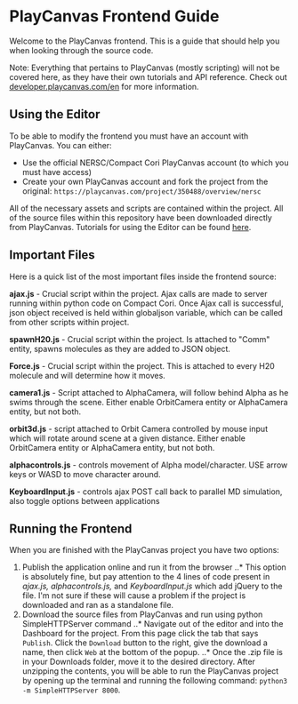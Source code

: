 # PlayCanvas Frontend Guide
Welcome to the PlayCanvas frontend. This is a guide that should help you when looking through the source code.

Note: Everything that pertains to PlayCanvas (mostly scripting) will not be covered here, as they have their own
tutorials and API reference. Check out [developer.playcanvas.com/en](developer.playcanvas.com/en) for more information.

## Using the Editor
To be able to modify the frontend you must have an account with PlayCanvas. You can either:
- Use the official NERSC/Compact Cori PlayCanvas account (to which you must have access)
- Create your own PlayCanvas account and fork the project from the original: `https://playcanvas.com/project/350488/overview/nersc`

All of the necessary assets and scripts are contained within the project. All of the source files within this repository have been downloaded directly from PlayCanvas. Tutorials for using the Editor can be found [here](http://developer.playcanvas.com/en/user-manual/designer/).

## Important Files
Here is a quick list of the most important files inside the frontend source:

**ajax.js** - Crucial script within the project. Ajax calls are made to server running within python code on Compact Cori. Once Ajax call is successful, json object received is held within globaljson variable, which can be called from other scripts within project.

**spawnH20.js** - Crucial script within the project. Is attached to "Comm" entity, spawns molecules as they are added to JSON object.

**Force.js** - Crucial script within the project. This is attached to every H20 molecule and will determine how it moves.

**camera1.js** - Script attached to AlphaCamera, will follow behind Alpha as he swims through the scene. Either enable OrbitCamera entity or AlphaCamera entity, but not both.

**orbit3d.js** - script attached to Orbit Camera controlled by mouse input which will rotate around scene at a given distance. Either enable OrbitCamera entity or AlphaCamera entity, but not both.

**alphacontrols.js** - controls movement of Alpha model/character. USE arrow keys or WASD to move character around.

**KeyboardInput.js** - controls ajax POST call back to parallel MD simulation, also toggle options between applications

## Running the Frontend
When you are finished with the PlayCanvas project you have two options: 
1. Publish the application online and run it from the browser
..* This option is absolutely fine, but pay attention to the 4 lines of code present in *ajax.js, alphacontrols.js,* and *KeyboardInput.js* which add jQuery to the file. I'm not sure if these will cause a problem if the project is downloaded and ran as a standalone file.
2. Download the source files from PlayCanvas and run using python SimpleHTTPServer command
..* Navigate out of the editor and into the Dashboard for the project. From this page click the tab that says `Publish`. Click the `Download` button to the right, give the download a name, then click `Web` at the bottom of the popup.
..* Once the .zip file is in your Downloads folder, move it to the desired directory. After unzipping the contents, you will be able to run the PlayCanvas project by opening up the terminal and running the following command: `python3 -m SimpleHTTPServer 8000`. 
